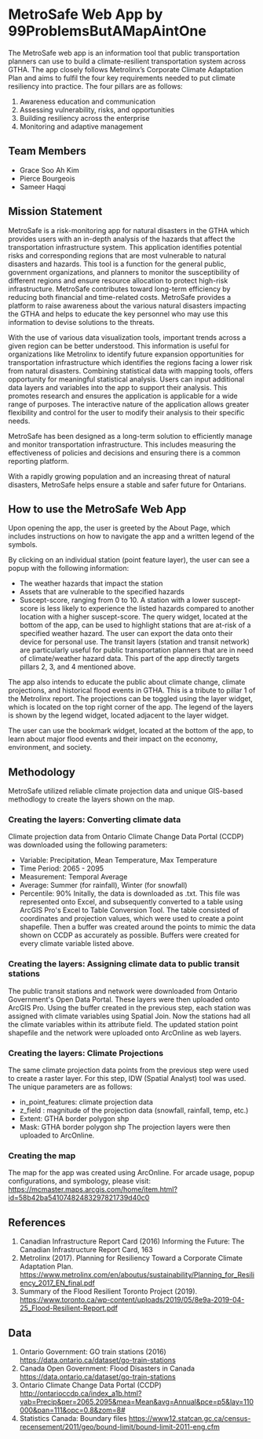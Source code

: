 # MetroSafe Web App  by 99ProblemsButAMapAintOne
The MetroSafe web app is an information tool that public transportation planners can use to build a climate-resilient transportation system across GTHA. The app closely follows Metrolinx’s Corporate Climate Adaptation Plan and aims to fulfil the four key requirements needed to put climate resiliency into practice. The four pillars are as follows: 
1. Awareness education and communication 
2. Assessing vulnerability, risks, and opportunities 
3. Building resiliency across the enterprise 
4. Monitoring and adaptive management 
## Team Members 
* Grace Soo Ah Kim
* Pierce Bourgeois
* Sameer Haqqi
## Mission Statement
MetroSafe is a risk-monitoring app for natural disasters in the GTHA which provides users with an in-depth analysis of the hazards that affect the transportation infrastructure system. This application identifies potential risks and corresponding regions that are most vulnerable to natural disasters and hazards. This tool is a function for the general public, government organizations, and planners to monitor the susceptibility of different regions and ensure resource allocation to protect high-risk infrastructure. MetroSafe contributes toward long-term efficiency by reducing both financial and time-related costs. MetroSafe provides a platform to raise awareness about the various natural disasters impacting the GTHA and helps to educate the key personnel who may use this information to devise solutions to the threats.  

With the use of various data visualization tools, important trends across a given region can be better understood. This information is useful for organizations like Metrolinx to identify future expansion opportunities for transportation infrastructure which identifies the regions facing a lower risk from natural disasters. Combining statistical data with mapping tools, offers opportunity for meaningful statistical analysis. Users can input additional data layers and variables into the app to support their analysis. This promotes research and ensures the application is applicable for a wide range of purposes. The interactive nature of the application allows greater flexibility and control for the user to modify their analysis to their specific needs. 

MetroSafe has been designed as a long-term solution to efficiently manage and monitor transportation infrastructure. This includes measuring the effectiveness of policies and decisions and ensuring there is a common reporting platform.  

With a rapidly growing population and an increasing threat of natural disasters, MetroSafe helps ensure a stable and safer future for Ontarians. 
## How to use the MetroSafe Web App
Upon opening the app, the user is greeted by the About Page, which includes instructions on how to navigate the app and a written legend of the symbols.  

By clicking on an individual station (point feature layer), the user can see a popup with the following information:  
* The weather hazards that impact the station
* Assets that are vulnerable to the specified hazards
* Suscept-score, ranging from 0 to 10. A station with a lower suscept-score is less likely to experience the listed hazards compared to another location with a higher suscept-score.
The query widget, located at the bottom of the app, can be used to highlight stations that are at-risk of a specified weather hazard. The user can export the data onto their device for personal use. The transit layers (station and transit network) are particularly useful for public transportation planners that are in need of climate/weather hazard data. This part of the app directly targets pillars 2, 3, and 4 mentioned above.  

The app also intends to educate the public about climate change, climate projections, and historical flood events in GTHA. This is a tribute to pillar 1 of the Metrolinx report. The projections can be toggled using the layer widget, which is located on the top right corner of the app. The legend of the layers is shown by the legend widget, located adjacent to the layer widget.  

The user can use the bookmark widget, located at the bottom of the app, to learn about major flood events and their impact on the economy, environment, and society.  
## Methodology
MetroSafe utilized reliable climate projection data and unique GIS-based methodlogy to create the layers shown on the map. 
### Creating the layers: Converting climate data 
Climate projection data from Ontario Climate Change Data Portal (CCDP) was downloaded using the following parameters: 
- Variable: Precipitation, Mean Temperature, Max Temperature
- Time Period: 2065 - 2095
- Measurement: Temporal Average
- Average: Summer (for rainfall), Winter (for snowfall)
- Percentile: 90%
Initally, the data is downloaded as .txt. This file was represented onto Excel, and subsequently converted to a table using ArcGIS Pro's Excel to Table Conversion Tool. The table consisted of coordinates and projection values, which were used to create a point shapefile. Then a buffer was created around the points to mimic the data shown on CCDP as accurately as possible. Buffers were created for every climate variable listed above. 
### Creating the layers: Assigning climate data to public transit stations
The public transit stations and network were downloaded from Ontario Government's Open Data Portal. These layers were then uploaded onto ArcGIS Pro. Using the buffer created in the previous step, each station was assigned with climate variables using Spatial Join. Now the stations had all the climate variables within its attribute field. The updated station point shapefile and the network were uploaded onto ArcOnline as web layers. 
### Creating the layers: Climate Projections
The same climate projection data points from the previous step were used to create a raster layer. For this step, IDW (Spatial Analyst) tool was used. The unique parameters are as follows:
- in_point_features: climate projection data
- z_field : magnitude of the projection data (snowfall, rainfall, temp, etc.)
- Extent: GTHA border polygon shp
- Mask: GTHA border polygon shp
The projection layers were then uploaded to ArcOnline. 
### Creating the map
The map for the app was created using ArcOnline. For arcade usage, popup configurations, and symbology, please visit: https://mcmaster.maps.arcgis.com/home/item.html?id=58b42ba54107482483297821739d40c0

## References
1. Canadian Infrastructure Report Card (2016) Informing the Future: The Canadian Infrastructure Report Card, 163
2. Metrolinx (2017). Planning for Resiliency Toward a Corporate Climate Adaptation Plan. https://www.metrolinx.com/en/aboutus/sustainability/Planning_for_Resiliency_2017_EN_final.pdf 
3. Summary of the Flood Resilient Toronto Project (2019). https://www.toronto.ca/wp-content/uploads/2019/05/8e9a-2019-04-25_Flood-Resilient-Report.pdf 

## Data
1. Ontario Government: GO train stations (2016) https://data.ontario.ca/dataset/go-train-stations 
2. Canada Open Government: Flood Disasters in Canada https://data.ontario.ca/dataset/go-train-stations 
3. Ontario Climate Change Data Portal (CCDP) http://ontarioccdp.ca/index_a1b.html?vab=Precip&per=2065.2095&mea=Mean&avg=Annual&pce=p5&lay=110000&pan=111&opc=0.8&zom=8#
4. Statistics Canada: Boundary files https://www12.statcan.gc.ca/census-recensement/2011/geo/bound-limit/bound-limit-2011-eng.cfm 
